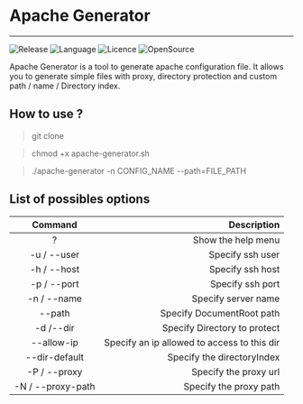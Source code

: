# Apache Generator
-------------
![Release](https://img.shields.io/badge/Release-v1.0-brightgreen?style=for-the-badge)
![Language](https://img.shields.io/badge/Language-Bash-green?style=for-the-badge)
![Licence](https://img.shields.io/github/license/Oxbian/Apache-Generator?style=for-the-badge)
![OpenSource](https://img.shields.io/badge/OpenSource-blue?style=for-the-badge&logo=opencollective&logoColor=white)

Apache Generator is a tool to generate apache configuration file. It allows you to generate simple files with proxy, directory protection and custom path / name / Directory index.

## How to use ?

> git clone 

> chmod +x apache-generator.sh

> ./apache-generator -n CONFIG_NAME --path=FILE_PATH

## List of possibles options

| Command           |             Description                     |
|:-----------------:|--------------------------------------------:|
|   ?               | Show the help menu                          |
|   -u / --user     | Specify ssh user                            |
|   -h / --host     | Specify ssh host                            |
|   -p / --port     | Specify ssh port                            |
|   -n / --name     | Specify server name                         |
|   --path          | Specify DocumentRoot path                   |
|  -d /--dir        | Specify Directory to protect                |
| --allow-ip        | Specify an ip allowed to access to this dir |
| --dir-default     | Specify the directoryIndex                  |
| -P / --proxy      | Specify the proxy url                       |
| -N / --proxy-path | Specify the proxy path                      |
